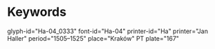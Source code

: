 # Keywords
glyph-id="Ha-04_0333"
font-id="Ha-04"
printer-id="Ha"
printer="Jan Haller"
period="1505–1525"
place="Kraków"
PT plate="167"
